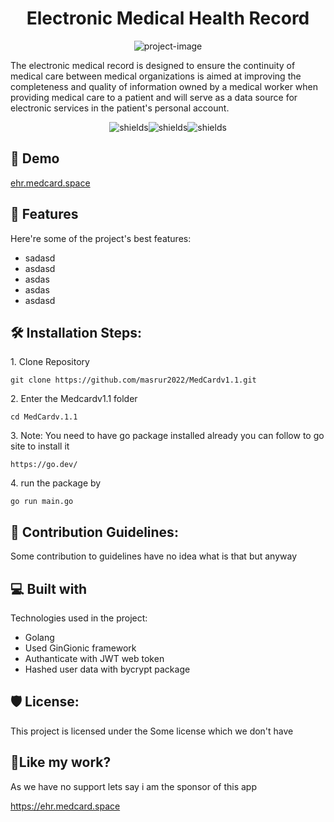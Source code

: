 <h1 align="center" id="title">Electronic Medical Health Record</h1>

<p align="center"><img src="https://socialify.git.ci/masrur2022/MedCardv1.1/image?font=Source%20Code%20Pro&amp;language=1&amp;logo=https%3A%2F%2Fehrback.medcard.space%2Fstatic%2Fuploadfille%2Fupload-1718260545.jpg&amp;name=1&amp;pattern=Signal&amp;stargazers=1&amp;theme=Dark" alt="project-image"></p>

<p id="description">The electronic medical record is designed to ensure the continuity of medical care between medical organizations is aimed at improving the completeness and quality of information owned by a medical worker when providing medical care to a patient and will serve as a data source for electronic services in the patient's personal account.</p>

<p align="center"><img src="https://img.shields.io/badge/Masrur-Passed-red" alt="shields"><img src="https://img.shields.io/static/v1?label=Masrur&amp;message=Done&amp;color=green" alt="shields"><img src="https://img.shields.io/badge/dynamic/yaml?color=red&amp;label=Masrur&amp;prefix=pref&amp;query=home&amp;suffix=suf&amp;url=https%3A%2F%2Fehrback.medcard.space%2Fstatic%2Fuploadfille%2Fupload-1718260545.jpg?style=for-the-badge&amp;logo=appveyor" alt="shields"></p>

<h2>🚀 Demo</h2>

[ehr.medcard.space](ehr.medcard.space)

  
  
<h2>🧐 Features</h2>

Here're some of the project's best features:

*   sadasd
*   asdasd
*   asdas
*   asdas
*   asdasd

<h2>🛠️ Installation Steps:</h2>

<p>1. Clone Repository</p>

```
git clone https://github.com/masrur2022/MedCardv1.1.git
```

<p>2. Enter the Medcardv1.1 folder</p>

```
cd MedCardv.1.1
```

<p>3. Note: You need to have go package installed already you can follow to go site to install it</p>

```
https://go.dev/
```

<p>4. run the package by</p>

```
go run main.go
```

<h2>🍰 Contribution Guidelines:</h2>

Some contribution to guidelines have no idea what is that but anyway

  
  
<h2>💻 Built with</h2>

Technologies used in the project:

*   Golang
*   Used GinGionic framework
*   Authanticate with JWT web token
*   Hashed user data with bycrypt package

<h2>🛡️ License:</h2>

This project is licensed under the Some license which we don't have

<h2>💖Like my work?</h2>

As we have no support lets say i am the sponsor of this app<p>https://ehr.medcard.space</p>
